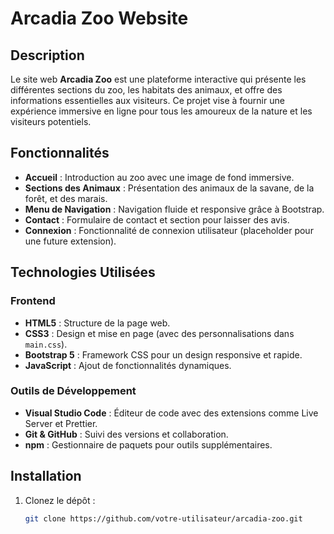 # Arcadia Zoo Website

## Description
Le site web **Arcadia Zoo** est une plateforme interactive qui présente les différentes sections du zoo, les habitats des animaux, et offre des informations essentielles aux visiteurs. Ce projet vise à fournir une expérience immersive en ligne pour tous les amoureux de la nature et les visiteurs potentiels.

## Fonctionnalités
- **Accueil** : Introduction au zoo avec une image de fond immersive.
- **Sections des Animaux** : Présentation des animaux de la savane, de la forêt, et des marais.
- **Menu de Navigation** : Navigation fluide et responsive grâce à Bootstrap.
- **Contact** : Formulaire de contact et section pour laisser des avis.
- **Connexion** : Fonctionnalité de connexion utilisateur (placeholder pour une future extension).

## Technologies Utilisées
### Frontend
- **HTML5** : Structure de la page web.
- **CSS3** : Design et mise en page (avec des personnalisations dans `main.css`).
- **Bootstrap 5** : Framework CSS pour un design responsive et rapide.
- **JavaScript** : Ajout de fonctionnalités dynamiques.

### Outils de Développement
- **Visual Studio Code** : Éditeur de code avec des extensions comme Live Server et Prettier.
- **Git & GitHub** : Suivi des versions et collaboration.
- **npm** : Gestionnaire de paquets pour outils supplémentaires.

## Installation
1. Clonez le dépôt :
   ```bash
   git clone https://github.com/votre-utilisateur/arcadia-zoo.git



